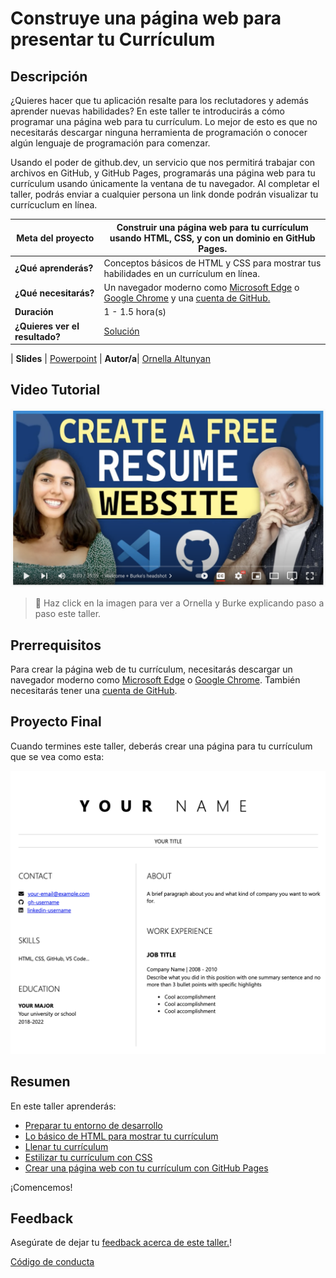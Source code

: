 # Construye una página web para presentar tu Currículum

## Descripción

¿Quieres hacer que tu aplicación resalte para los reclutadores y además aprender nuevas habilidades? En este taller te introducirás a cómo programar una página web para tu currículum. Lo mejor de esto es que no necesitarás descargar ninguna herramienta de programación o conocer algún lenguaje de programación para comenzar. 

Usando el poder de github.dev, un servicio que nos permitirá trabajar con archivos en GitHub, y GitHub Pages, programarás una página web para tu currículum usando únicamente la ventana de tu navegador. Al completar el taller, podrás enviar a cualquier persona un link donde podrán visualizar tu currícuclum en línea. 

| **Meta del proyecto**         | Construir una página web para tu currículum usando HTML, CSS, y con un dominio en GitHub Pages.                         |
| ----------------------------- | --------------------------------------------------------------------- |
| **¿Qué aprenderás?**          | Conceptos básicos de HTML y CSS para mostrar tus habilidades en un currículum en línea.                                     |
| **¿Qué necesitarás?**         | Un navegador moderno como [Microsoft Edge](https://www.microsoft.com/edge?WT.mc_id=academic-51109-ornella) o [Google Chrome](https://www.google.com/chrome/) y una [cuenta de GitHub.](https://github.com) |
| **Duración**                  | 1 - 1.5 hora(s)                                                                |
| **¿Quieres ver el resultado?**               | [Solución](../../solution)                         |

| **Slides** | [Powerpoint](slides.pptx)
| **Autor/a**| [Ornella Altunyan](https://aka.ms/ornelladotcom)

## Video Tutorial

[![workshop walk-through](../../images/promo.png)](https://youtu.be/M2IrPFMFwx8 "workshop walk-through")

> 🎥 Haz click en la imagen para ver a Ornella y Burke explicando paso a paso este taller.

## Prerrequisitos
Para crear la página web de tu currículum, necesitarás descargar un navegador moderno como [Microsoft Edge](https://www.microsoft.com/edge?WT.mc_id=academic-51109-ornella) o [Google Chrome](https://www.google.com/chrome/). También necesitarás tener una [cuenta de GitHub](https://github.com/join).

## Proyecto Final
Cuando termines este taller, deberás crear una página para tu currículum que se vea como esta:

![resume website](../../images/final-result.png)


## Resumen
En este taller aprenderás: 
* [Preparar tu entorno de desarrollo](0-instalacion.md)
* [Lo básico de HTML para mostrar tu currículum](1-crear-html.md)
* [Llenar tu currículum](2-anadir-contenido.md)
* [Estilizar tu currículum con CSS](3-anadir-estilo.md)
* [Crear una página web con tu currículum con GitHub Pages](4-creando-una-pagina-web.md)

¡Comencemos!

## Feedback

Asegúrate de dejar tu [feedback acerca de este taller.](https://forms.office.com/r/MdhJWMZthR)!

[Código de conducta](../../../../CODE_OF_CONDUCT.md)

